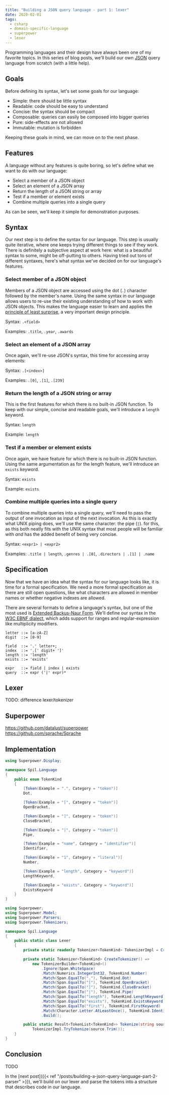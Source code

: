 ```yaml
---
title: "Building a JSON query language - part 1: lexer"
date: 2020-02-01
tags:
  - csharp
  - domain-specific-language
  - superpower
  - lexer
---
```


Programming languages and their design have always been one of my favorite topics. In this series of blog posts, we'll build our own [JSON](https://www.json.org/json-en.html) query language from scratch (with a little help).

## Goals

Before defining its syntax, let's set some goals for our language:

- Simple: there should be little syntax
- Readable: code should be easy to understand
- Concise: the syntax should be compact
- Composable: queries can easily be composed into bigger queries
- Pure: side-effects are not allowed
- Immutable: mutation is forbidden

Keeping these goals in mind, we can move on to the next phase.

## Features

A language without any features is quite boring, so let's define what we want to do with our language:

- Select a member of a JSON object
- Select an element of a JSON array
- Return the length of a JSON string or array
- Test if a member or element exists
- Combine multiple queries into a single query

As can be seen, we'll keep it simple for demonstration purposes.

## Syntax

Our next step is to define the syntax for our language. This step is usually quite iterative, where one keeps trying different things to see if they work. There is definitely a subjective aspect at work here: what is a beautiful syntax to some, might be off-putting to others. Having tried out tons of different syntaxes, here's what syntax we've decided on for our language's features.

### Select member of a JSON object

Members of a JSON object are accessed using the dot (`.`) character followed by the member's name. Using the same syntax in our language allows users to re-use their existing understanding of how to work with JSON objects. This makes the language easier to learn and applies the [principle of least surprise](https://en.wikipedia.org/wiki/Principle_of_least_astonishment), a very important design principle.

Syntax: `.<field>`

Examples: `.title`, `.year`, `.awards`

### Select an element of a JSON array

Once again, we'll re-use JSON's syntax, this time for accessing array elements:

Syntax: `.[<index>]`

Examples: `.[0]`, `.[1]`, `.[239]`

### Return the length of a JSON string or array

This is the first features for which there is no built-in JSON function. To keep with our simple, concise and readable goals, we'll introduce a `length` keyword.

Syntax: `length`

Example: `length`

### Test if a member or element exists

Once again, we have feature for which there is no built-in JSON function. Using the same argumentation as for the length feature, we'll introduce an `exists` keyword.

Syntax: `exists`

Example: `exists`

### Combine multiple queries into a single query

To combine multiple queries into a single query, we'll need to pass the output of one invocation as input of the next invocation. As this is exactly what UNIX piping does, we'll use the same character: the pipe (`|`). for this, as this both neatly fits with the UNIX syntax that most people will be familiar with _and_ has the added benefit of being very concise.

Syntax: `<expr1> | <expr2>`

Examples: `.title | length`, `.genres | .[0]`, `.directors | .[1] | .name`

## Specification

Now that we have an idea what the syntax for our language looks like, it is time for a formal specification. We need a more formal specification as there are still open questions, like what characters are allowed in member names or whether negative indexes are allowed.

There are several formats to define a language's syntax, but one of the most used is [Extended Backus-Naur Form](https://en.wikipedia.org/wiki/Extended_Backus%E2%80%93Naur_form). We'll define our syntax in the [W3C EBNF dialect](https://www.w3.org/TR/REC-xml/#sec-notation), which adds support for ranges and regular-expression like multiplicity modifiers.

```bnf
letter ::= [a-zA-Z]
digit  ::= [0-9]

field  ::= '.' letter+;
index  ::= '.[' digit+ ']'
length ::= 'length'
exists ::= 'exists'

expr   ::= field | index | exists
query  ::= expr ('|' expr)*
```

## Lexer

TODO: difference lexer/tokenizer

## Superpower

https://github.com/datalust/superpower
https://github.com/sprache/Sprache

## Implementation

```csharp
using Superpower.Display;

namespace Spil.Language
{
    public enum TokenKind
    {
        [Token(Example = ".", Category = "token")]
        Dot,

        [Token(Example = "[", Category = "token")]
        OpenBracket,

        [Token(Example = "]", Category = "token")]
        CloseBracket,

        [Token(Example = "|", Category = "token")]
        Pipe,

        [Token(Example = "name", Category = "identifier")]
        Identifier,

        [Token(Example = "1", Category = "literal")]
        Number,

        [Token(Example = "length", Category = "keyword")]
        LengthKeyword,

        [Token(Example = "exists", Category = "keyword")]
        ExistsKeyword
    }
}
```

```csharp
using Superpower;
using Superpower.Model;
using Superpower.Parsers;
using Superpower.Tokenizers;

namespace Spil.Language
{
    public static class Lexer
    {
        private static readonly Tokenizer<TokenKind> TokenizerImpl = CreateTokenizer();

        private static Tokenizer<TokenKind> CreateTokenizer() =>
            new TokenizerBuilder<TokenKind>()
                .Ignore(Span.WhiteSpace)
                .Match(Numerics.IntegerInt32, TokenKind.Number)
                .Match(Span.EqualTo("."), TokenKind.Dot)
                .Match(Span.EqualTo("["), TokenKind.OpenBracket)
                .Match(Span.EqualTo("]"), TokenKind.CloseBracket)
                .Match(Span.EqualTo("|"), TokenKind.Pipe)
                .Match(Span.EqualTo("length"), TokenKind.LengthKeyword)
                .Match(Span.EqualTo("exists"), TokenKind.ExistsKeyword)
                .Match(Span.EqualTo("first"), TokenKind.FirstKeyword)
                .Match(Character.Letter.AtLeastOnce(), TokenKind.Identifier)
                .Build();

        public static Result<TokenList<TokenKind>> Tokenize(string source) =>
            TokenizerImpl.TryTokenize(source.Trim());
    }
}
```

## Conclusion

TODO

In the [next post]({{< ref "/posts/building-a-json-query-language-part-2-parser" >}}), we'll build on our lexer and parse the tokens into a structure that describes code in our language.
